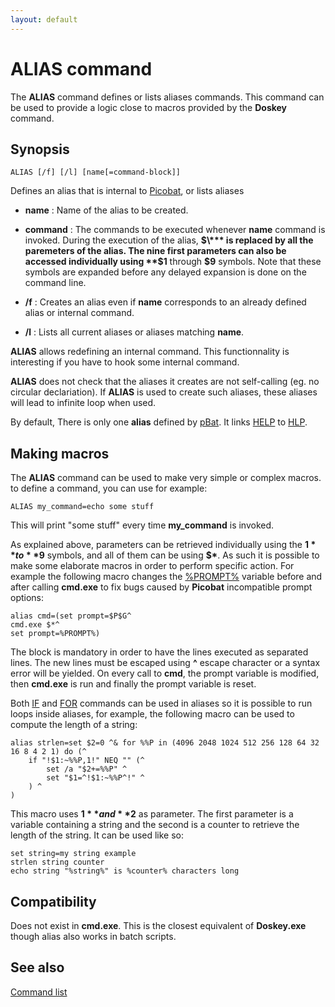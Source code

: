 ```yaml
---
layout: default
---
```

# ALIAS command

The **ALIAS** command defines or lists aliases commands. This command can be 
used to provide a logic close to macros provided by the **Doskey** command.

## Synopsis

    ALIAS [/f] [/l] [name[=command-block]]

Defines an alias that is internal to [Picobat](pBat), or lists aliases

* **name** : Name of the alias to be created.

* **command** : The commands to be executed whenever **name** command is 
  invoked. During the execution of the alias, **$\*** is replaced by all the 
  paremeters of the alias. The nine first parameters can also be accessed 
  individually using **$1** through **$9** symbols. Note that these symbols 
  are expanded before any delayed expansion is done on the command line. 

* **/f** : Creates an alias even if **name** corresponds to an already defined 
  alias or internal command.

* **/l** : Lists all current aliases or aliases matching **name**. 

**ALIAS** allows redefining an internal command. This functionnality is 
interesting if you have to hook some internal command.

**ALIAS** does not check that the aliases it creates are not self-calling 
\(eg. no circular declariation\). If **ALIAS** is used to create such aliases, 
these aliases will lead to infinite loop when used.

By default, There is only one **alias** defined by [pBat](pbat). It links 
[HELP](help) to [HLP](hlp).

## Making macros

The **ALIAS** command can be used to make very simple or complex macros. to 
define a command, you can use for example:

    ALIAS my_command=echo some stuff

This will print "some stuff" every time **my\_command** is invoked.

As explained above, parameters can be retrieved individually using the **$1** 
to **$9** symbols, and all of them can be using **$\***. As such it is 
possible to make some elaborate macros in order to perform specific action. 
For example the following macro changes the [%PROMPT%](prompt) variable before 
and after calling **cmd.exe** to fix bugs caused by **Picobat** incompatible 
prompt options:

    alias cmd=(set prompt=$P$G^
    cmd.exe $*^
    set prompt=%PROMPT%)

The block is mandatory in order to have the lines executed as separated lines. 
The new lines must be escaped using **^** escape character or a syntax error 
will be yielded. On every call to **cmd**, the prompt variable is modified, 
then **cmd.exe** is run and finally the prompt variable is reset.

Both [IF](if) and [FOR](for) commands can be used in aliases so it is possible 
to run loops inside aliases, for example, the following macro can be used to 
compute the length of a string:

    alias strlen=set $2=0 ^& for %%P in (4096 2048 1024 512 256 128 64 32 16 8 4 2 1) do (^
        if "!$1:~%%P,1!" NEQ "" (^
            set /a "$2+=%%P" ^
            set "$1=^!$1:~%%P^!" ^
        ) ^
    )

This macro uses **$1** and **$2** as parameter. The first parameter is a 
variable containing a string and the second is a counter to retrieve the 
length of the string. It can be used like so:

    set string=my string example
    strlen string counter
    echo string "%string%" is %counter% characters long

## Compatibility

Does not exist in **cmd.exe**. This is the closest equivalent of 
**Doskey.exe** though alias also works in batch scripts.

## See also

[Command list](commands) 


